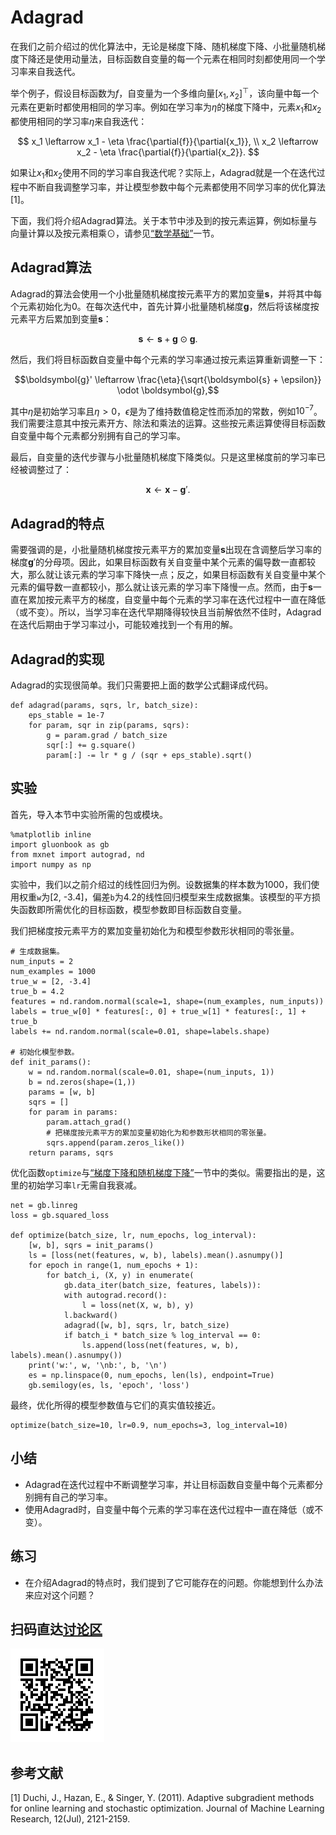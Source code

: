 # Adagrad


在我们之前介绍过的优化算法中，无论是梯度下降、随机梯度下降、小批量随机梯度下降还是使用动量法，目标函数自变量的每一个元素在相同时刻都使用同一个学习率来自我迭代。

举个例子，假设目标函数为$f$，自变量为一个多维向量$[x_1, x_2]^\top$，该向量中每一个元素在更新时都使用相同的学习率。例如在学习率为$\eta$的梯度下降中，元素$x_1$和$x_2$都使用相同的学习率$\eta$来自我迭代：

$$
x_1 \leftarrow x_1 - \eta \frac{\partial{f}}{\partial{x_1}}, \\
x_2 \leftarrow x_2 - \eta \frac{\partial{f}}{\partial{x_2}}.
$$

如果让$x_1$和$x_2$使用不同的学习率自我迭代呢？实际上，Adagrad就是一个在迭代过程中不断自我调整学习率，并让模型参数中每个元素都使用不同学习率的优化算法 [1]。

下面，我们将介绍Adagrad算法。关于本节中涉及到的按元素运算，例如标量与向量计算以及按元素相乘$\odot$，请参见[“数学基础”](../chapter_appendix/math.md)一节。


## Adagrad算法

Adagrad的算法会使用一个小批量随机梯度按元素平方的累加变量$\boldsymbol{s}$，并将其中每个元素初始化为0。在每次迭代中，首先计算小批量随机梯度$\boldsymbol{g}$，然后将该梯度按元素平方后累加到变量$\boldsymbol{s}$：

$$\boldsymbol{s} \leftarrow \boldsymbol{s} + \boldsymbol{g} \odot \boldsymbol{g}. $$

然后，我们将目标函数自变量中每个元素的学习率通过按元素运算重新调整一下：

$$\boldsymbol{g}' \leftarrow \frac{\eta}{\sqrt{\boldsymbol{s} + \epsilon}} \odot \boldsymbol{g},$$

其中$\eta$是初始学习率且$\eta > 0$，$\epsilon$是为了维持数值稳定性而添加的常数，例如$10^{-7}$。我们需要注意其中按元素开方、除法和乘法的运算。这些按元素运算使得目标函数自变量中每个元素都分别拥有自己的学习率。

最后，自变量的迭代步骤与小批量随机梯度下降类似。只是这里梯度前的学习率已经被调整过了：

$$\boldsymbol{x} \leftarrow \boldsymbol{x} - \boldsymbol{g}'.$$


## Adagrad的特点

需要强调的是，小批量随机梯度按元素平方的累加变量$\boldsymbol{s}$出现在含调整后学习率的梯度$\boldsymbol{g}'$的分母项。因此，如果目标函数有关自变量中某个元素的偏导数一直都较大，那么就让该元素的学习率下降快一点；反之，如果目标函数有关自变量中某个元素的偏导数一直都较小，那么就让该元素的学习率下降慢一点。然而，由于$\boldsymbol{s}$一直在累加按元素平方的梯度，自变量中每个元素的学习率在迭代过程中一直在降低（或不变）。所以，当学习率在迭代早期降得较快且当前解依然不佳时，Adagrad在迭代后期由于学习率过小，可能较难找到一个有用的解。


## Adagrad的实现

Adagrad的实现很简单。我们只需要把上面的数学公式翻译成代码。

```{.python .input  n=1}
def adagrad(params, sqrs, lr, batch_size):
    eps_stable = 1e-7
    for param, sqr in zip(params, sqrs):
        g = param.grad / batch_size
        sqr[:] += g.square()
        param[:] -= lr * g / (sqr + eps_stable).sqrt()
```

## 实验

首先，导入本节中实验所需的包或模块。

```{.python .input}
%matplotlib inline
import gluonbook as gb
from mxnet import autograd, nd
import numpy as np
```

实验中，我们以之前介绍过的线性回归为例。设数据集的样本数为1000，我们使用权重`w`为[2, -3.4]，偏差`b`为4.2的线性回归模型来生成数据集。该模型的平方损失函数即所需优化的目标函数，模型参数即目标函数自变量。

我们把梯度按元素平方的累加变量初始化为和模型参数形状相同的零张量。

```{.python .input  n=2}
# 生成数据集。
num_inputs = 2
num_examples = 1000
true_w = [2, -3.4]
true_b = 4.2
features = nd.random.normal(scale=1, shape=(num_examples, num_inputs))
labels = true_w[0] * features[:, 0] + true_w[1] * features[:, 1] + true_b
labels += nd.random.normal(scale=0.01, shape=labels.shape)

# 初始化模型参数。
def init_params():
    w = nd.random.normal(scale=0.01, shape=(num_inputs, 1))
    b = nd.zeros(shape=(1,))
    params = [w, b]
    sqrs = []
    for param in params:
        param.attach_grad()
        # 把梯度按元素平方的累加变量初始化为和参数形状相同的零张量。
        sqrs.append(param.zeros_like())
    return params, sqrs
```

优化函数`optimize`与[“梯度下降和随机梯度下降”](gd-sgd.md)一节中的类似。需要指出的是，这里的初始学习率`lr`无需自我衰减。

```{.python .input  n=3}
net = gb.linreg
loss = gb.squared_loss

def optimize(batch_size, lr, num_epochs, log_interval):
    [w, b], sqrs = init_params()
    ls = [loss(net(features, w, b), labels).mean().asnumpy()]
    for epoch in range(1, num_epochs + 1):
        for batch_i, (X, y) in enumerate(
            gb.data_iter(batch_size, features, labels)):
            with autograd.record():
                l = loss(net(X, w, b), y)
            l.backward()
            adagrad([w, b], sqrs, lr, batch_size)
            if batch_i * batch_size % log_interval == 0:
                ls.append(loss(net(features, w, b), labels).mean().asnumpy())
    print('w:', w, '\nb:', b, '\n')
    es = np.linspace(0, num_epochs, len(ls), endpoint=True)
    gb.semilogy(es, ls, 'epoch', 'loss')
```

最终，优化所得的模型参数值与它们的真实值较接近。

```{.python .input  n=4}
optimize(batch_size=10, lr=0.9, num_epochs=3, log_interval=10)
```

## 小结

* Adagrad在迭代过程中不断调整学习率，并让目标函数自变量中每个元素都分别拥有自己的学习率。
* 使用Adagrad时，自变量中每个元素的学习率在迭代过程中一直在降低（或不变）。


## 练习

* 在介绍Adagrad的特点时，我们提到了它可能存在的问题。你能想到什么办法来应对这个问题？


## 扫码直达[讨论区](https://discuss.gluon.ai/t/topic/2273)

![](../img/qr_adagrad.svg)


## 参考文献

[1] Duchi, J., Hazan, E., & Singer, Y. (2011). Adaptive subgradient methods for online learning and stochastic optimization. Journal of Machine Learning Research, 12(Jul), 2121-2159.
